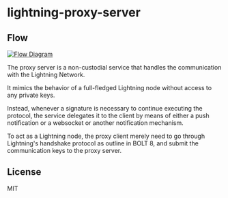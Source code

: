 # lightning-proxy-server

## Flow

[![Flow Diagram](https://github.com/arik-so/lightning-proxy-server/blob/master/docs/flow.png?raw=true)](https://mermaidjs.github.io/mermaid-live-editor/#/edit/eyJjb2RlIjoic2VxdWVuY2VEaWFncmFtXG4gICAgcGFydGljaXBhbnQgTGlnaHRuaW5nIFByb3h5IENsaWVudCAjIExQQ1xuICAgIHBhcnRpY2lwYW50IExpZ2h0bmluZyBQcm94eSBTZXJ2ZXIgIyBMUFNcbiAgICBwYXJ0aWNpcGFudCBMTkRcbiAgICAjIExpZ2h0bmluZyBQcm94eSBDbGllbnQtPj5MaWdodG5pbmcgUHJveHkgQ2xpZW50OiBHZW5lcmF0ZSBcbiAgICBMaWdodG5pbmcgUHJveHkgQ2xpZW50LT4-TGlnaHRuaW5nIFByb3h5IFNlcnZlcjogTE5EJ3MgdXJsICYgcHVia2V5LCA8aGFuZHNoYWtlX2ZpcnN0X2FjdD5cbiAgICBMaWdodG5pbmcgUHJveHkgU2VydmVyLT4-TE5EOiA8aGFuZHNoYWtlX2ZpcnN0X2FjdD5cbiAgICBMTkQtPj5MaWdodG5pbmcgUHJveHkgU2VydmVyOiA8aGFuZHNoYWtlX3NlY29uZF9hY3Q-XG4gICAgTGlnaHRuaW5nIFByb3h5IFNlcnZlci0-PkxpZ2h0bmluZyBQcm94eSBDbGllbnQ6IDxoYW5kc2hha2Vfc2Vjb25kX2FjdD5cbiAgICBMaWdodG5pbmcgUHJveHkgQ2xpZW50LT4-TGlnaHRuaW5nIFByb3h5IFNlcnZlcjogPGhhbmRzaGFrZV90aGlyZF9hY3Q-LCBrZXlzIGZvciBzZW5kaW5nLCByZWNlaXZpbmcgJiBjaGFpbmluZ1xuICAgIExpZ2h0bmluZyBQcm94eSBTZXJ2ZXItPj5MTkQ6IDxoYW5kc2hha2VfdGhpcmRfYWN0PiwgPGluaXRfbWVzc2FnZT5cbiAgICBMTkQtPj5MaWdodG5pbmcgUHJveHkgU2VydmVyOiA8aW5pdF9tZXNzYWdlPlxuXG5Ob3RlIGxlZnQgb2YgTE5EOiBTb21lIHRpbWUgcGFzc2VzXG5cbiAgICBMTkQtPj5MaWdodG5pbmcgUHJveHkgU2VydmVyOiA8cGluZz5cbiAgICBMaWdodG5pbmcgUHJveHkgU2VydmVyLT4-TE5EOiA8cG9uZz5cblxuTm90ZSBsZWZ0IG9mIExORDogTW9yZSB0aW1lIHBhc3Nlc1xuXG4gICAgTE5ELT4-TGlnaHRuaW5nIFByb3h5IFNlcnZlcjogb3BlbiBjaGFubmVsP1xuICAgIExpZ2h0bmluZyBQcm94eSBTZXJ2ZXItPj5MaWdodG5pbmcgUHJveHkgQ2xpZW50OiBvcGVuIGNoYW5uZWwgc2lnbmF0dXJlP1xuICAgIExpZ2h0bmluZyBQcm94eSBDbGllbnQtPj5MaWdodG5pbmcgUHJveHkgU2VydmVyOiBvcGVuIGNoYW5uZWwgc2lnbmF0dXJlXG4gICAgTGlnaHRuaW5nIFByb3h5IFNlcnZlci0-PkxORDogYWNjZXB0IGNoYW5uZWxcblxuIiwibWVybWFpZCI6eyJ0aGVtZSI6ImRlZmF1bHQifX0)

The proxy server is a non-custodial service that handles the communication with the Lightning Network.

It mimics the behavior of a full-fledged Lightning node without access to any private keys.

Instead, whenever a signature is necessary to continue executing the protocol, the service delegates it to
the client by means of either a push notification or a websocket or another notification mechanism.

To act as a Lightning node, the proxy client merely need to go through Lightning's handshake protocol as
outline in BOLT 8, and submit the communication keys to the proxy server.

## License

MIT
